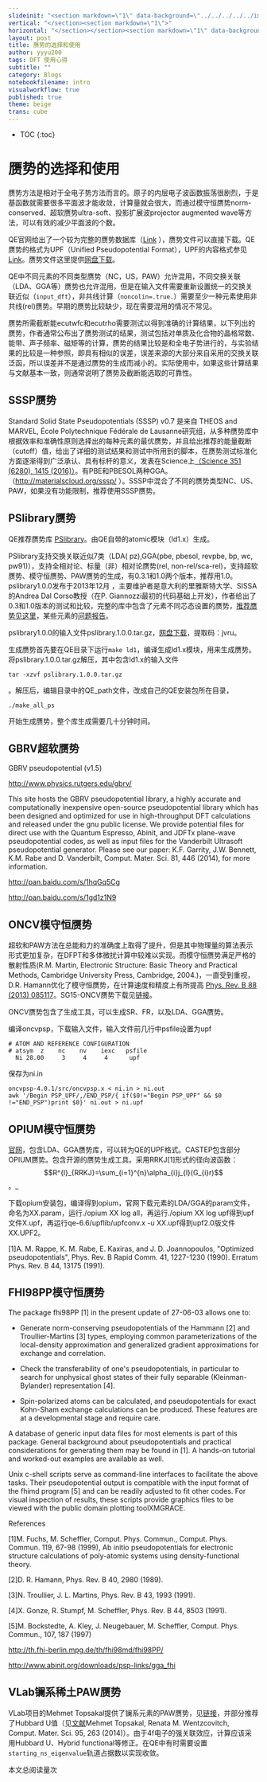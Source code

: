 ```yaml
---
slideinit: "<section markdown=\"1\" data-background=\"../../../../../img/slidebackground.png\"><section markdown=\"1\">"
vertical: "</section><section markdown=\"1\">"
horizontal: "</section></section><section markdown=\"1\" data-background=\"../../../../../img/slidebackground.png\"><section markdown=\"1\">"
layout: post
title: 赝势的选择和使用
author: yyyu200
tags: DFT 使用心得
subtitle: ""
category: Blogs
notebookfilename: intro
visualworkflow: true
published: true
theme: beige
trans: cube
---
```



* TOC
{:toc}

#  赝势的选择和使用

赝势方法是相对于全电子势方法而言的。原子的内层电子波函数振荡很剧烈，于是基函数就需要很多平面波才能收敛，计算量就会很大，而通过模守恒赝势norm-conserved、超软赝势ultra-soft、投影扩展波projector augmented wave等方法，可以有效的减少平面波的个数。

QE官网给出了一个较为完整的赝势数据库（[Link](http://www.quantum-espresso.org/pseudopotentials/) ），赝势文件可以直接下载。QE赝势的格式为UPF（Unified Pseudopotential Format），UPF的内容格式参见[Link](http://www.quantum-espresso.org/pseudopotentials/unified-pseudopotential-format/)。赝势文件这里提供[网盘下载](https://pan.baidu.com/s/1c1ZOQli)。

QE中不同元素的不同类型赝势（NC，US，PAW）允许混用，不同交换关联（LDA、GGA等）赝势也允许混用，但是在输入文件需要重新设置统一的交换关联近似（`input_dft`），非共线计算（`noncolin=.true.`）需要至少一种元素使用非共线(rel)赝势。早期的赝势比较缺少，现在需要混用的情况不常见。

赝势所需截断能ecutwfc和ecutrho需要测试以得到准确的计算结果，以下列出的赝势，作者通常公布出了赝势测试的结果，测试包括对单质及化合物的晶格常数、能带、声子频率、磁矩等的计算，赝势的结果比较是和全电子势进行的，与实验结果的比较是一种参照，即具有相似的误差，误差来源的大部分来自采用的交换关联泛函，所以误差并不是通过赝势的生成而减小的。实际使用中，如果这些计算结果与文献基本一致，则通常说明了赝势及截断能选取的可靠性。

## SSSP赝势

Standard Solid State Pseudopotentials (SSSP) v0.7 是来自 THEOS and MARVEL, École Polytechnique Fédérale de Lausanne研究组，从多种赝势库中根据效率和准确性原则选择出的每种元素的最优赝势，并且给出推荐的能量截断（cutoff）值，给出了详细的测试结果和测试中所用到的脚本，在赝势测试标准化方面逐渐得到广泛承认、具有标杆的意义，发表在Science上[（Science 351 (6280), 1415 (2016)）](https://science.sciencemag.org/content/351/6280/aad3000)。有PBE和PBESOL两种GGA。 （http://materialscloud.org/sssp/ ）。SSSP中混合了不同的赝势类型NC、US、PAW，如果没有功能限制，推荐使用SSSP赝势。

## PSlibrary赝势

QE推荐赝势库 [PSlibrary](http://theossrv1.epfl.ch/Main/Pseudopotentials)。由QE自带的atomic模块（ld1.x）生成。

PSlibrary支持交换关联近似7类（LDA( pz),GGA(pbe, pbesol, revpbe, bp, wc, pw91)），支持全相对论、标量（非）相对论赝势(rel, non-rel/sca-rel)，支持超软赝势、模守恒赝势、PAW赝势的生成，有0.3.1和1.0两个版本，推荐用1.0。pslibrary1.0.0发布于2013年12月 ，主要维护者是意大利的里雅斯特大学、SISSA的Andrea Dal Corso教授（在P. Giannozzi最初的代码基础上开发），作者给出了0.3和1.0版本的测试和比较，完整的库中包含了元素不同芯态设置的赝势，[推荐赝势见这里](http://people.sissa.it/~dalcorso/PP_list.html)，某些元素的[问题报告](http://people.sissa.it/~dalcorso/pslibrary_help.html)。

pslibrary1.0.0的输入文件pslibrary.1.0.0.tar.gz，[网盘下载](https://pan.baidu.com/s/1f4Rdd7EY1q28OZCMlMsMwg)，提取码：jvru。 

生成赝势首先要在QE目录下运行```make ld1```，编译生成ld1.x模块，用来生成赝势。将pslibrary.1.0.0.tar.gz解压，其中包含ld1.x的输入文件

```tar -xzvf pslibrary.1.0.0.tar.gz```

。解压后，编辑目录中的QE_path文件，改成自己的QE安装包所在目录，

```
./make_all_ps
```

开始生成赝势，整个库生成需要几十分钟时间。

## GBRV超软赝势

GBRV pseudopotential (v1.5)

http://www.physics.rutgers.edu/gbrv/


This site hosts the GBRV pseudopotential library, a highly accurate and computationally inexpensive open-source pseudopotential library which has been designed and optimized for use in high-throughput DFT calculations and released under the gnu public license. We provide potential files for direct use with the Quantum Espresso, Abinit, and JDFTx plane-wave pseudopotential codes, as well as input files for the Vanderbilt Ultrasoft pseudopotential generator. Please see our paper: K.F. Garrity, J.W. Bennett, K.M. Rabe and D. Vanderbilt, Comput. Mater. Sci. 81, 446 (2014), for more information.


http://pan.baidu.com/s/1hqGq5Cg

http://pan.baidu.com/s/1gd1z1N9


## ONCV模守恒赝势

超软和PAW方法在总能和力的准确度上取得了提升，但是其中物理量的算法表示形式更加复杂，在DFPT和多体微扰计算中较难以实现。而模守恒赝势满足严格的散射性质(R.M. Martin, Electronic Structure: Basic Theory and Practical Methods, Cambridge University Press, Cambridge, 2004.)，一直受到重视，D.R. Hamann优化了模守恒赝势，在计算速度和精度上有所提高 [Phys. Rev. B 88 (2013) 085117](http://dx.doi.org/10.1103/PhysRevB.88.085117)。SG15-ONCV赝势下载见[链接](http://quantum-simulation.org/potentials/sg15_oncv/)。

ONCV赝势包含了生成工具，可以生成SR、FR，以及LDA、GGA赝势。

编译oncvpsp，下载输入文件，输入文件前几行中psfile设置为upf

```
# ATOM AND REFERENCE CONFIGURATION
# atsym  z    nc    nv    iexc   psfile
  Ni 28.00     3     4     4      upf
```
保存为ni.in

```
oncvpsp-4.0.1/src/oncvpsp.x < ni.in > ni.out
awk '/Begin PSP_UPF/,/END_PSP/{ if($0!="Begin PSP_UPF" && $0 !="END_PSP")print $0}' ni.out > ni.upf
```
## OPIUM模守恒赝势

[官网](https://www.sas.upenn.edu/rappegroup/research/psp.html)，包含LDA、GGA赝势库，可以转为QE的UPF格式。CASTEP包含部分OPIUM赝势。包含开源的赝势生成工具。采用RRKJ[1]形式的径向波函数：$$R^{l}_{RRKJ}=\sum_{i=1}^{n}\alpha_{i}j_{l}(G_{i}r)$$。_

下载opium安装包，编译得到opium，官网下载元素的LDA/GGA的param文件，命名为XX.param，运行./opium XX log all，再运行./opium XX log upf得到upf文件X.upf，再运行qe-6.6/upflib/upfconv.x -u XX.upf得到upf2.0版文件XX.UPF2。

[1]A. M. Rappe, K. M. Rabe, E. Kaxiras, and J. D. Joannopoulos, "Optimized pseudopotentials", Phys. Rev. B Rapid Comm. 41, 1227-1230 (1990). Erratum Phys. Rev. B 44, 13175 (1991).


## FHI98PP模守恒赝势

The package fhi98PP [1] in the present update of 27-06-03 allows one to:

- Generate norm-conserving pseudopotentials of the Hammann [2] and Troullier-Martins [3] types, employing common parameterizations of the local-density approximation and generalized gradient approximations for exchange and correlation.

- Check the transferability of one's pseudopotentials, in particular to search for unphysical ghost states
of their fully separable (Kleinman-Bylander) representation [4].

- Spin-polarized atoms can be calculated, and pseudopotentials for exact Kohn-Sham exchange calculations can be produced. These features are at a developmental stage and require care.

A database of generic input data files for most elements is part of this package. General background about pseudopotentials and practical considerations for generating them may be found in [1]. A hands-on tutorial and worked-out examples are available as well.

Unix c-shell scripts serve as command-line interfaces to facilitate the above tasks. Their pseudopotential output is compatible with the input format of the fhimd program [5] and can be readily adjusted to fit other codes. For visual inspection of results, these scripts provide graphics files to be viewed with the public domain plotting toolXMGRACE.

References

[1]M. Fuchs, M. Scheffler, Comput. Phys. Commun., Comput. Phys. Commun. 119, 67-98 (1999), Ab initio pseudopotentials for electronic structure calculations of poly-atomic systems using density-functional theory.

[2]D. R. Hamann, Phys. Rev. B 40, 2980 (1989).

[3]N. Troullier, J. L. Martins, Phys. Rev. B 43, 1993 (1991).

[4]X. Gonze, R. Stumpf, M. Scheffler, Phys. Rev. B 44, 8503 (1991).

[5]M. Bockstedte, A. Kley, J. Neugebauer, M. Scheffler, Comput. Phys. Commun., 107, 187 (1997)

http://th.fhi-berlin.mpg.de/th/fhi98md/fhi98PP/

http://www.abinit.org/downloads/psp-links/gga_fhi

## VLab镧系稀土PAW赝势

VLab项目的Mehmet Topsakal提供了镧系元素的PAW赝势，见[链接](http://www.mineralscloud.com/resources/repaw/index.shtml)，并部分推荐了Hubbard U值（见[文献](http://dx.doi.org/10.1016/j.commatsci.2014.07.030)Mehmet Topsakal, Renata M. Wentzcovitch, Comput. Mater. Sci. 95, 263 (2014)）。由于4f电子的强关联效应，计算应该采用Hubbard U、Hybrid functional等修正。在QE中有时需要设置`starting_ns_eigenvalue`轨道占据数以实现收敛。

<span id="busuanzi_container_page_pv">
  本文总阅读量<span id="busuanzi_value_page_pv"></span>次
</span>
